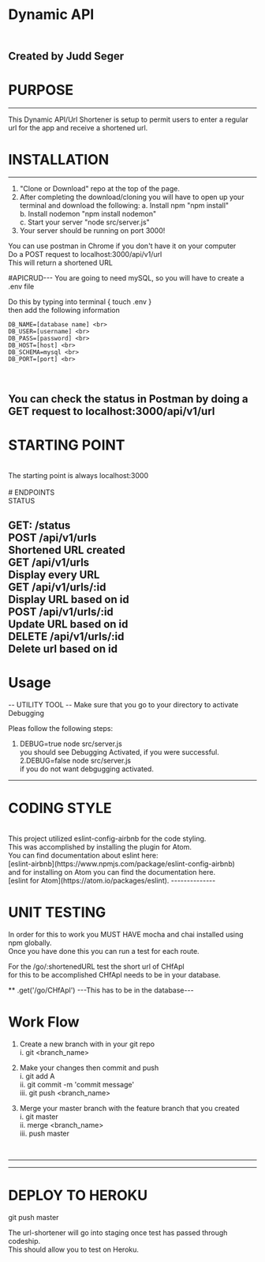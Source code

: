 
# Dynamic API
<br>Created by Judd Seger<br>
--------

# PURPOSE
--------
This Dynamic API/Url Shortener is setup to permit users to enter a regular url for the app and receive a shortened url.<br>

# INSTALLATION
--------


 1. "Clone or Download" repo at the top of the page.
 2. After completing the download/cloning you will have to open up your terminal and download the following:
  a. Install npm "npm install"<br>
  b. Install nodemon "npm install nodemon"<br>
  c.  Start your server "node src/server.js"<br>
 3. Your server should be running on port 3000!<br>

 You can use postman in Chrome if you don't have it on your computer<br>
 Do a POST request to localhost:3000/api/v1/url<br>
 This will return a shortened URL<br>

 #APICRUD---
 You are going to need mySQL, so you will have to create a .env file<br>

 Do this by typing into terminal  { touch .env } <br>
 then add the following information <br>

	DB_NAME=[database name] <br>
	DB_USER=[username] <br>
	DB_PASS=[password] <br>
	DB_HOST=[host] <br>
	DB_SCHEMA=mysql <br>
	DB_PORT=[port] <br>
<br>

You can check the status in Postman by doing a GET request to localhost:3000/api/v1/url<br>
---------
# STARTING POINT
<br>
The starting point is always localhost:3000<br>
<br>
# ENDPOINTS
<br>
STATUS<br>

GET: /status<br>
POST /api/v1/urls<br>
  Shortened URL created<br>
GET /api/v1/urls<br>
  Display every URL<br>
GET /api/v1/urls/:id<br>
  Display URL based on id<br>
POST /api/v1/urls/:id<br>
  Update URL based on id<br>
DELETE  /api/v1/urls/:id<br>
  Delete url based on id<br>
---------------
# Usage<br>
-- UTILITY TOOL --
Make sure that you go to your directory to activate Debugging<br>

  Pleas follow the following steps:<br>
   1. DEBUG=true node src/server.js<br>
  you should see Debugging Activated, if you were successful.<br>
   2.DEBUG=false node src/server.js<br>
  if you do not want debgugging activated.<br>
-------------

# CODING STYLE

<br>
This project utilized eslint-config-airbnb for the code styling.<br>
This was accomplished by installing the plugin for Atom.<br>
You can find documentation about eslint here:<br> [eslint-airbnb](https://www.npmjs.com/package/eslint-config-airbnb) <br>
and for installing on Atom you can find the documentation here.<br>
[eslint for Atom](https://atom.io/packages/eslint).
--------------

# UNIT TESTING
In order for this to work you MUST HAVE mocha and chai installed using npm globally.<br>
Once you have done this you can run a test for each route.<br>

For the /go/:shortenedURL test the short url of CHfApl<br>
for this to be accomplished CHfApl needs to be in your database.<br>

** .get('/go/CHfApl') ---This has to be in the database---
<br>

# Work Flow<br>
  1. Create a new branch with in your git repo<br>
      i. git <branch_name><br>

  2. Make your changes then commit and push <br>
        i.   git add A<br>
        ii.  git commit -m 'commit message'<br>
        iii. git push <branch_name> <br>

  3. Merge your master branch with the feature branch that you created<br>
        i.   git master<br>
        ii.  merge <branch_name><br>
        iii. push master<br>

        <br>

---------------
----------------
# DEPLOY TO HEROKU
  git push master

The url-shortener will go into staging once test has passed through codeship.<br>
This should allow you to test on Heroku. <br>


